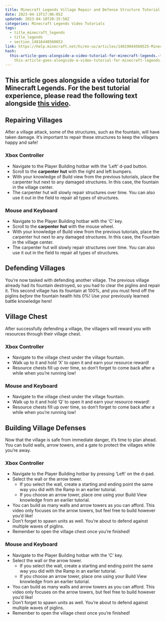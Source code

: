 ```yaml
---
title: Minecraft Legends Village Repair and Defense Structure Tutorial
date: 2023-04-13T17:06:05Z
updated: 2023-04-18T20:15:58Z
categories: Minecraft Legends Video Tutorials
tags:
  - title_minecraft_legends
  - title_legends
  - section_14816440560653
link: https://help.minecraft.net/hc/en-us/articles/14819044560525-Minecraft-Legends-Village-Repair-and-Defense-Structure-Tutorial
hash:
  this-article-goes-alongside-a-video-tutorial-for-minecraft-legends.-for-the-best-tutorial-experience-please-read-the-following-text-alongside-this-video.:
    this-article-goes-alongside-a-video-tutorial-for-minecraft-legends-for-the-best-tutorial-experience-please-read-the-following-text-alongside-this-video
---
```


## This article goes alongside a video tutorial for Minecraft Legends. For the best tutorial experience, please read the following text alongside **[this video](https://youtu.be/3AOPNVBCkFg)**. 

## Repairing Villages

After a village attack, some of the structures, such as the fountain, will have taken damage. It’s important to repair these structures to keep the villagers happy and safe!

### Xbox Controller 

- Navigate to the Player Building hotbar with the ‘Left’ d-pad button.
- Scroll to the **carpenter** **hut** with the right and left bumpers. 
- With your knowledge of Build view from the previous tutorials, place the carpenter hut next to any damaged structures. In this case, the fountain in the village center.
- The carpenter hut will slowly repair structures over time. You can also use it out in the field to repair all types of structures.

### Mouse and Keyboard 

- Navigate to the Player Building hotbar with the ‘C’ key.
- Scroll to the **carpenter** **hut** with the mouse wheel. 
- With your knowledge of Build view from the previous tutorials, place the carpenter hut next to any damaged structures. In this case, the Fountain in the village center.
- The carpenter hut will slowly repair structures over time. You can also use it out in the field to repair all types of structures.

## Defending Villages

You’re now tasked with defending another village. The previous village already had its fountain destroyed, so you had to clear the piglins and repair it. This second village has its fountain at 100%, and you must fend off the piglins *before* the fountain health hits 0%! Use your previously learned battle knowledge here!

## Village Chest

After successfully defending a village, the villagers will reward you with resources through their village chest.

### Xbox Controller 

- Navigate to the village chest under the village fountain.
- Walk up to it and hold ‘X’ to open it and earn your resource reward!
- Resource chests fill up over time, so don’t forget to come back after a while when you’re running low!

### Mouse and Keyboard 

- Navigate to the village chest under the village fountain.
- Walk up to it and hold ‘Q’ to open it and earn your resource reward!
- Resource chests fill up over time, so don’t forget to come back after a while when you’re running low!

## Building Village Defenses

Now that the village is safe from immediate danger, it’s time to plan ahead. You can build walls, arrow towers, and a gate to protect the villages while you’re away. 

### Xbox Controller 

- Navigate to the Player Building hotbar by pressing ‘Left’ on the d-pad. 
- Select the wall or the arrow tower.
  - If you select the wall, create a starting and ending point the same way you did with the Ramp in an earlier tutorial.
  - If you choose an arrow tower, place one using your Build View knowledge from an earlier tutorial. 
- You can build as many walls and arrow towers as you can afford. This video only focuses on the arrow towers, but feel free to build however you’d like!
- Don’t forget to spawn units as well. You’re about to defend against multiple waves of piglins.
- Remember to open the village chest once you’re finished! 

### Mouse and Keyboard

- Navigate to the Player Building hotbar with the ‘C’ key. 
- Select the wall or the arrow tower.
  - If you select the wall, create a starting and ending point the same way you did with the Ramp in an earlier tutorial.
  - If you choose an arrow tower, place one using your Build View knowledge from an earlier tutorial. 
- You can build as many walls and arrow towers as you can afford. This video only focuses on the arrow towers, but feel free to build however you’d like!
- Don’t forget to spawn units as well. You’re about to defend against multiple waves of piglins.
- Remember to open the village chest once you’re finished!
